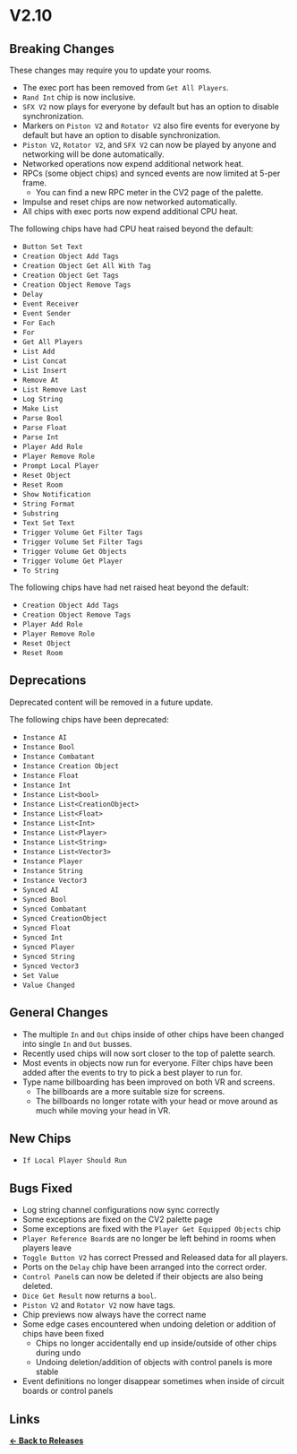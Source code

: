 # V2.10

## Breaking Changes

These changes may require you to update your rooms.

* The exec port has been removed from `Get All Players`.
* `Rand Int` chip is now inclusive.
* `SFX V2` now plays for everyone by default but has an option to disable synchronization.
* Markers on `Piston V2` and `Rotator V2` also fire events for everyone by default but have an option to disable synchronization.
* `Piston V2`, `Rotator V2`, and `SFX V2` can now be played by anyone and networking will be done automatically.
* Networked operations now expend additional network heat.
* RPCs (some object chips) and synced events are now limited at 5-per frame.
  * You can find a new RPC meter in the CV2 page of the palette.
* Impulse and reset chips are now networked automatically.
* All chips with exec ports now expend additional CPU heat.

The following chips have had CPU heat raised beyond the default:
* `Button Set Text`
* `Creation Object Add Tags`
* `Creation Object Get All With Tag`
* `Creation Object Get Tags`
* `Creation Object Remove Tags`
* `Delay`
* `Event Receiver`
* `Event Sender`
* `For Each`
* `For`
* `Get All Players`
* `List Add`
* `List Concat`
* `List Insert`
* `Remove At`
* `List Remove Last`
* `Log String`
* `Make List`
* `Parse Bool`
* `Parse Float`
* `Parse Int`
* `Player Add Role`
* `Player Remove Role`
* `Prompt Local Player`
* `Reset Object`
* `Reset Room`
* `Show Notification`
* `String Format`
* `Substring`
* `Text Set Text`
* `Trigger Volume Get Filter Tags`
* `Trigger Volume Set Filter Tags`
* `Trigger Volume Get Objects`
* `Trigger Volume Get Player`
* `To String`

The following chips have had net raised heat beyond the default:

* `Creation Object Add Tags`
* `Creation Object Remove Tags`
* `Player Add Role`
* `Player Remove Role`
* `Reset Object`
* `Reset Room`

## Deprecations

Deprecated content will be removed in a future update.

The following chips have been deprecated:
* `Instance AI`
* `Instance Bool`
* `Instance Combatant`
* `Instance Creation Object`
* `Instance Float`
* `Instance Int`
* `Instance List<bool>`
* `Instance List<CreationObject>`
* `Instance List<Float>`
* `Instance List<Int>`
* `Instance List<Player>`
* `Instance List<String>`
* `Instance List<Vector3>`
* `Instance Player`
* `Instance String`
* `Instance Vector3`
* `Synced AI`
* `Synced Bool`
* `Synced Combatant`
* `Synced CreationObject`
* `Synced Float`
* `Synced Int`
* `Synced Player`
* `Synced String`
* `Synced Vector3`
* `Set Value`
* `Value Changed`

## General Changes

* The multiple `In` and `Out` chips inside of other chips have been changed into single `In` and `Out` busses.
* Recently used chips will now sort closer to the top of palette search.
* Most events in objects now run for everyone. Filter chips have been added after the events to try to pick a best player to run for.
* Type name billboarding has been improved on both VR and screens.
  * The billboards are a more suitable size for screens.
  * The billboards no longer rotate with your head or move around as much while moving your head in VR.

## New Chips

* `If Local Player Should Run`

## Bugs Fixed

* Log string channel configurations now sync correctly
* Some exceptions are fixed on the CV2 palette page
* Some exceptions are fixed with the `Player Get Equipped Objects` chip
* `Player Reference Board`s are no longer be left behind in rooms when players leave
* `Toggle Button V2` has correct Pressed and Released data for all players.
* Ports on the `Delay` chip have been arranged into the correct order.
* `Control Panel`s can now be deleted if their objects are also being deleted.
* `Dice Get Result` now returns a `bool`.
* `Piston V2` and `Rotator V2` now have tags.
* Chip previews now always have the correct name
* Some edge cases encountered when undoing deletion or addition of chips have been fixed
  * Chips no longer accidentally end up inside/outside of other chips during undo
  * Undoing deletion/addition of objects with control panels is more stable
* Event definitions no longer disappear sometimes when inside of circuit boards or control panels

## Links

**[<- Back to Releases](https://tyleo-rec.github.io/CircuitsV2Resources/releases/)**
